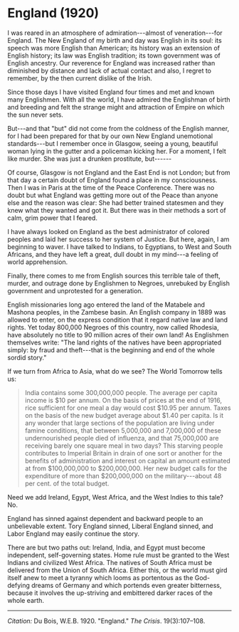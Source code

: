 <!--
title:   England
author:  Du Bois, W.E.B.
journal: The Crisis
year:    1920
volume:  19
issue:   3
pages:   107-108
-->

# England (1920)

I was reared in an atmosphere of admiration---almost of veneration---for England. The New England of my birth and day was English in its soul: its speech was more English than American; its history was an extension of English history; its law was English tradition; its town government was of English ancestry. Our reverence for England was increased rather than diminished by distance and lack of actual contact and also, I regret to remember, by the then current dislike of the Irish. 

Since those days I have visited England four times and met and known many Englishmen. With all the world, I have admired the Englishman of birth and breeding and felt the strange might and attraction of Empire on which the sun never sets. 

But---and that "but" did not come from the coldness of the English manner, for I had been prepared for that by our own New England unemotional standards---but I remember once in Glasgow, seeing a young, beautiful woman lying in the gutter and a policeman kicking her. For a moment, I felt like murder. She was just a drunken prostitute, but------ 

Of course, Glasgow is not England and the East End is not London; but from that day a certain doubt of England found a place in my consciousness. Then I was in Paris at the time of the Peace Conference. There was no doubt but what England was getting more out of the Peace than anyone else and the reason was clear: She had better trained statesmen and they knew what they wanted and got it. But there was in their methods a sort of calm, grim power that I feared. 

I have always looked on England as the best administrator of colored peoples and laid her success to her system of Justice. But here, again, I am beginning to waver. I have talked to Indians, to Egyptians, to West and South Africans, and they have left a great, dull doubt in my mind---a feeling of world apprehension. 

Finally, there comes to me from English sources this terrible tale of theft, murder, and outrage done by Englishmen to Negroes, unrebuked by English government and unprotested for a generation. 

English missionaries long ago entered the land of the Matabele and Mashona peoples, in the Zambese basin. An English company in 1889 was allowed to enter, on the express condition that it regard native law and land rights. Yet today 800,000 Negroes of this country, now called Rhodesia, have absolutely no title to 90 million acres of their own land! As Englishmen themselves write: "The land rights of the natives have been appropriated simply: by fraud and theft---that is the beginning and end of the whole sordid story." 

If we turn from Africa to Asia, what do we see? The World Tomorrow tells us: 

> India contains some 300,000,000 people. The average per capita income is $10 per annum. On the basis of prices at the end of 1916, rice sufficient for one meal a day would cost $10.95 per annum. Taxes on the basis of the new budget average about $1.40 per capita. Is it any wonder that large sections of the population are living under famine conditions, that between 5,000,000 and 7,000,000 of these undernourished people died of influenza, and that 75,000,000 are receiving barely one square meal in two days? This starving people contributes to Imperial Britain in drain of one sort or another for the benefits of administration and interest on capital an amount estimated at from $100,000,000 to $200,000,000. Her new budget calls for the expenditure of more than $200,000,000 on the military---about 48 per cent. of the total budget.

Need we add Ireland, Egypt, West Africa, and the West Indies to this tale? No. 

England has sinned against dependent and backward people to an unbelievable extent. Tory England sinned, Liberal England sinned, and Labor England may easily continue the story. 

There are but two paths out: Ireland, India, and Egypt must become independent, self-governing states. Home rule must be granted to the West Indians and civilized West Africa. The natives of South Africa must be delivered from the Union of South Africa. Either this, or the world must gird itself anew to meet a tyranny which looms as portentous as the God-defying dreams of Germany and which portends even greater bitterness, because it involves the up-striving and embittered darker races of the whole earth. 

______________
*Citation:* Du Bois, W.E.B. 1920. "England." *The Crisis*. 19(3):107&ndash;108.